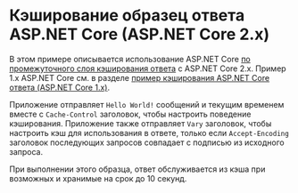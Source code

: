 # <a name="aspnet-core-response-caching-sample-aspnet-core-2x"></a>Кэширование образец ответа ASP.NET Core (ASP.NET Core 2.x)

В этом примере описывается использование ASP.NET Core [по промежуточного слоя кэширования ответа](xref:performance/caching/middleware) с ASP.NET Core 2.x. Пример 1.x ASP.NET Core см. в разделе [пример кэширования ASP.NET Core ответа (ASP.NET Core 1.x)](https://github.com/aspnet/Docs/tree/master/aspnetcore/performance/caching/middleware/samples/1.x).

Приложение отправляет `Hello World!` сообщений и текущим временем вместе с `Cache-Control` заголовок, чтобы настроить поведение кэширования. Приложение также отправляет `Vary` заголовок, чтобы настроить кэш для использования в ответе, только если `Accept-Encoding` заголовок последующих запросов совпадает с подписью из исходного запроса.

При выполнении этого образца, ответ обслуживается из кэша при возможных и хранимые на срок до 10 секунд.
